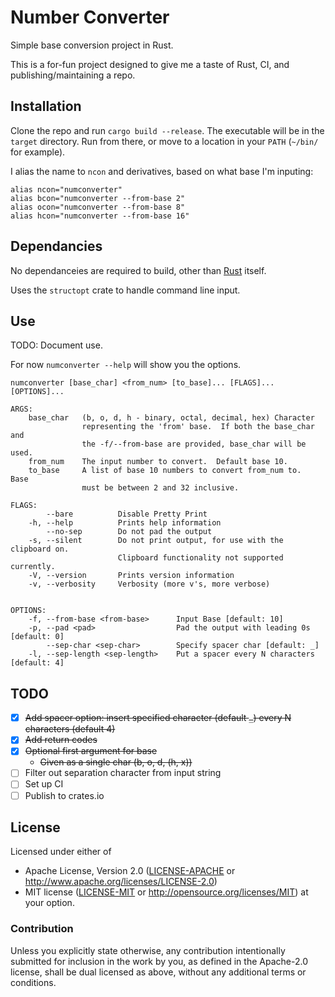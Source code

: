 # Number Converter

Simple base conversion project in Rust.

This is a for-fun project designed to give me a taste of Rust, CI, and publishing/maintaining a repo.

## Installation
Clone the repo and run `cargo build --release`.  The executable will be in the `target` directory.  Run from there, or move to a location in your `PATH` (`~/bin/` for example).

I alias the name to `ncon` and derivatives, based on what base I'm inputing:
```
alias ncon="numconverter"
alias bcon="numconverter --from-base 2"
alias ocon="numconverter --from-base 8"
alias hcon="numconverter --from-base 16"
```

## Dependancies
No dependanceies are required to build, other than [Rust](https://www.rust-lang.org/tools/install) itself.

Uses the `structopt` crate to handle command line input.

## Use
TODO: Document use.

For now `numconverter --help` will show you the options.

```
numconverter [base_char] <from_num> [to_base]... [FLAGS]... [OPTIONS]...

ARGS:
    base_char   (b, o, d, h - binary, octal, decimal, hex) Character
                representing the 'from' base.  If both the base_char and
                the -f/--from-base are provided, base_char will be used.
    from_num    The input number to convert.  Default base 10.
    to_base     A list of base 10 numbers to convert from_num to.  Base
                must be between 2 and 32 inclusive.

FLAGS:
        --bare          Disable Pretty Print
    -h, --help          Prints help information
        --no-sep        Do not pad the output
    -s, --silent        Do not print output, for use with the clipboard on.
                        Clipboard functionality not supported currently.
    -V, --version       Prints version information
    -v, --verbosity     Verbosity (more v's, more verbose)


OPTIONS:
    -f, --from-base <from-base>      Input Base [default: 10]
    -p, --pad <pad>                  Pad the output with leading 0s [default: 0]
        --sep-char <sep-char>        Specify spacer char [default: _]
    -l, --sep-length <sep-length>    Put a spacer every N characters [default: 4]
```


## TODO
- [x] ~~Add spacer option: insert specified character (default `_`) every N characters (default 4)~~
- [x] ~~Add return codes~~
- [x] ~~Optional first argument for base~~
    - ~~Given as a single char (b, o, d, (h, x))~~
- [ ] Filter out separation character from input string
- [ ] Set up CI
- [ ] Publish to crates.io

## License

Licensed under either of
 * Apache License, Version 2.0 ([LICENSE-APACHE](LICENSE-APACHE) or http://www.apache.org/licenses/LICENSE-2.0)
 * MIT license ([LICENSE-MIT](LICENSE-MIT) or http://opensource.org/licenses/MIT)
at your option.

### Contribution

Unless you explicitly state otherwise, any contribution intentionally submitted
for inclusion in the work by you, as defined in the Apache-2.0 license, shall be dual licensed as above, without any
additional terms or conditions.
